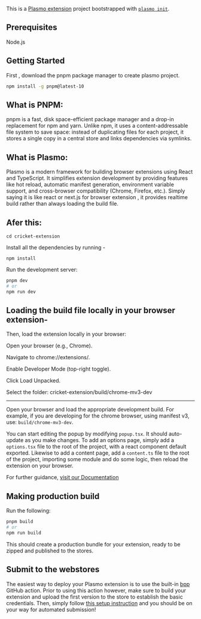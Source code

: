 This is a [Plasmo extension](https://docs.plasmo.com/) project bootstrapped with [`plasmo init`](https://www.npmjs.com/package/plasmo).
## Prerequisites 
Node.js

## Getting Started
First , download the pnpm package manager to create plasmo project.

```bash
npm install -g pnpm@latest-10
```

## What is PNPM:
pnpm is a fast, disk space-efficient package manager and a drop-in replacement for npm and yarn. Unlike npm, it uses a content-addressable file system to save space: instead of duplicating files for each project, it stores a single copy in a central store and links dependencies via symlinks. 

## What is Plasmo:
Plasmo is a modern framework for building browser extensions using React and TypeScript. It simplifies extension development by providing features like hot reload, automatic manifest generation, environment variable support, and cross-browser compatibility (Chrome, Firefox, etc.).
Simply saying it is like react or next.js for browser extension , it provides realtime build rather than always loading the build file.

## Afer this:

```
cd cricket-extension
```

Install all the dependencies by running -
```
npm install
```
Run the development server:

```bash
pnpm dev
# or
npm run dev
```

## Loading the build file locally in your browser extension-

Then, load the extension locally in your browser:

Open your browser (e.g., Chrome).

Navigate to chrome://extensions/.

Enable Developer Mode (top-right toggle).

Click Load Unpacked.

Select the folder: cricket-extension/build/chrome-mv3-dev

----------------------------------------------------------------

Open your browser and load the appropriate development build. For example, if you are developing for the chrome browser, using manifest v3, use: `build/chrome-mv3-dev`.

You can start editing the popup by modifying `popup.tsx`. It should auto-update as you make changes. To add an options page, simply add a `options.tsx` file to the root of the project, with a react component default exported. Likewise to add a content page, add a `content.ts` file to the root of the project, importing some module and do some logic, then reload the extension on your browser.

For further guidance, [visit our Documentation](https://docs.plasmo.com/)

## Making production build

Run the following:

```bash
pnpm build
# or
npm run build
```

This should create a production bundle for your extension, ready to be zipped and published to the stores.

## Submit to the webstores

The easiest way to deploy your Plasmo extension is to use the built-in [bpp](https://bpp.browser.market) GitHub action. Prior to using this action however, make sure to build your extension and upload the first version to the store to establish the basic credentials. Then, simply follow [this setup instruction](https://docs.plasmo.com/framework/workflows/submit) and you should be on your way for automated submission!

